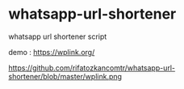 # whatsapp-url-shortener
whatsapp url shortener script

demo : https://wplink.org/

https://github.com/rifatozkancomtr/whatsapp-url-shortener/blob/master/wplink.png
